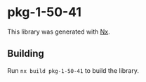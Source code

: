 # pkg-1-50-41

This library was generated with [Nx](https://nx.dev).

## Building

Run `nx build pkg-1-50-41` to build the library.
